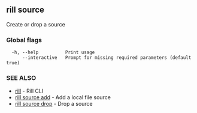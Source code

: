 ## rill source

Create or drop a source

### Global flags

```
  -h, --help          Print usage
      --interactive   Prompt for missing required parameters (default true)
```

### SEE ALSO

* [rill](../rill.md)	 - Rill CLI
* [rill source add](add.md)	 - Add a local file source
* [rill source drop](drop.md)	 - Drop a source

